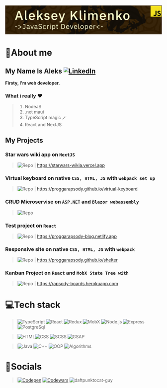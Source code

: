 [![Header](https://github.com/aleksskeyDEV/aleksskeyDEV/blob/main/assets/img/header.png)](https://spb.hh.ru/applicant/resumes/view?resume=925ac913ff099b70550039ed1f454654483741)

# 🐉About me

## My Name Is Aleks   [![LinkedIn](https://img.shields.io/badge/-Linkedin-6296CC?style=for-the-badge&logo=linkedin)](https://www.linkedin.com/in/proggarapsody)

**Firsty, I'm web developer.**   

### What i really ❤️
> 1. NodeJS
> 2. .net maui 
> 3. TypeScript magic 🪄
> 4. React and NextJS

## My Projects
### Star wars wiki app on `NextJS`
>![Repo](https://github.com/proggarapsody/starwars-wiki) | 
> https://starwars-wikia.vercel.app


### Virtual keyboard on native `CSS, HTML, JS` with `webpack set up`
>![Repo](https://github.com/proggarapsody/virtual-keyboard/tree/dev) | 
> https://proggarapsody.github.io/virtual-keyboard


### CRUD Microservise on `ASP.NET` and `Blazor webassembly`
>![Repo](https://github.com/proggarapsody/intell-prod-lifecycle-microservice) 

### Test project on `React`  
>![Repo](https://github.com/proggarapsody/blog-testproject) | 
> https://proggarapsody-blog.netlify.app


### Responsive site on native `CSS, HTML, JS` with `webpack`
>![Repo](https://github.com/proggarapsody/shelter) | 
> https://proggarapsody.github.io/shelter

### Kanban Project on `React` and `MobX State Tree with`
>![Repo](https://github.com/proggarapsody/kanban-project) | 
> https://rapsody-boards.herokuapp.com

# 💻Tech stack

> ![TypeScript](https://img.shields.io/badge/-TypeScript-F4E11E?style=for-the-badge&logo=TypeScript&logoColor=000000) ![React](https://img.shields.io/badge/-React-47C5FB?style=for-the-badge&logo=react&logoColor=ffffff) ![Redux](https://img.shields.io/badge/-Redux-7248B6?style=for-the-badge&logo=redux&logoColor=ffffff) ![MobX](https://img.shields.io/badge/-MobX-E16013?style=for-the-badge&logo=MobX&logoColor=ffffff) ![Node.js](https://img.shields.io/badge/-Node.js-6FA660?style=for-the-badge&logo=node.js&logoColor=000000) ![Express](https://img.shields.io/badge/-Express.js-313D48?style=for-the-badge&logo=Express&logoColor=ffffff) ![PostgreSql](https://img.shields.io/badge/-PostgreSql-6296CC?style=for-the-badge&logo=postgresql&logoColor=ffffff)

> ![HTML](https://img.shields.io/badge/-HTML-DD4B25?style=for-the-badge&logo=html5&logoColor=ffffff)![CSS](https://img.shields.io/badge/-CSS-254BDD?style=for-the-badge&logo=css3&logoColor=ffffff) ![SCSS](https://img.shields.io/badge/-SCSS-C76494?style=for-the-badge&logo=sass&logoColor=ffffff) ![GSAP](https://img.shields.io/badge/-gsap-262626?style=for-the-badge&logo=GreenSock&logoColor=ffffff)

> ![Java](https://img.shields.io/badge/Java-222222?style=for-the-badge&logo=Java&logoColor=E5D3FF) ![C++](https://img.shields.io/badge/-C++-222222?style=for-the-badge&logo=C%2b%2b&logoColor=6296CC) ![OOP](https://img.shields.io/badge/-OOP-222222?style=for-the-badge&logo=oop&logoColor=6296CC) ![Algorithms](https://img.shields.io/badge/-algorithms-222222?style=for-the-badge&logo=algorithms&logoColor=6296CC)

# 👺Socials

> [![Codepen](https://img.shields.io/badge/-Codepen-090909?style=for-the-badge&logo=codepen&logoColor=ffffff)](https://codepen.io/AlekSSey) [![Codewars](https://img.shields.io/badge/-Codewars-222222?style=for-the-badge&logo=codewars&logoColor=B1361E)](https://www.codewars.com/users/AlekSSeyKlimenko)  ![daftpunktocat-guy](https://octodex.github.com/images/daftpunktocat-guy.gif)
